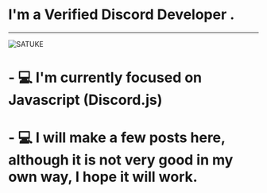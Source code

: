 
# I'm a Verified Discord Developer .
---------------------
![SATUKE](https://github-readme-stats.vercel.app/api?username=satuke&show_icons=true&theme=tokyonight)

# - 💻 I'm currently focused on Javascript (Discord.js)
# - 💻 I will make a few posts here, although it is not very good in my own way, I hope it will work.

